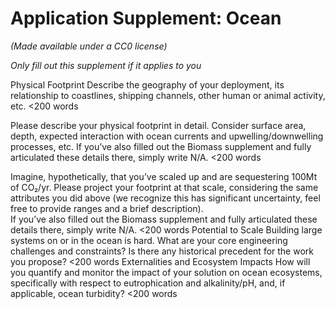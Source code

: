 # Application Supplement: Ocean

_(Made available under a CC0 license)_

_Only fill out this supplement if it applies to you_

Physical Footprint
Describe the geography of your deployment, its relationship to coastlines, shipping channels, other human or animal activity, etc.
<200 words

Please describe your physical footprint in detail. Consider surface area, depth, expected interaction with ocean currents and upwelling/downwelling processes, etc. 
If you’ve also filled out the Biomass supplement and fully articulated these details there, simply write N/A.
<200 words

Imagine, hypothetically, that you’ve scaled up and are sequestering 100Mt of CO₂/yr. Please project your footprint at that scale, considering the same attributes you did above (we recognize this has significant uncertainty, feel free to provide ranges and a brief description).  
If you’ve also filled out the Biomass supplement and fully articulated these details there, simply write N/A.
<200 words
Potential to Scale
Building large systems on or in the ocean is hard. What are your core engineering challenges and constraints? Is there any historical precedent for the work you propose? 
<200 words
Externalities and Ecosystem Impacts
How will you quantify and monitor the impact of your solution on ocean ecosystems, specifically with respect to eutrophication and alkalinity/pH, and, if applicable, ocean turbidity?
<200 words






